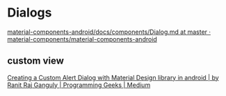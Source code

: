 # Dialogs
[material-components-android/docs/components/Dialog.md at master · material-components/material-components-android](https://github.com/material-components/material-components-android/blob/master/docs/components/Dialog.md)
## custom view
[Creating a Custom Alert Dialog with Material Design library in android | by Ranit Raj Ganguly | Programming Geeks | Medium](https://medium.com/android-dev-hacks/creating-a-custom-alert-dialog-with-material-design-library-in-android-f382bb23a6a8)